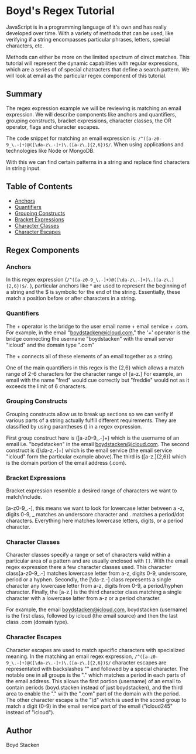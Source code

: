 # Boyd's Regex Tutorial

JavaScript is in a programming language of it's own and has really developed over time. With a variety of methods that can be used, like verifying if a string encompasses particular phrases, letters, special characters, etc.

Methods can either be more on the limited spectrum of direct matches. This tutorial will represent the dynamic capabilities with regular expressions, which are a series of of special chatracters that define a search pattern. We will look at email as the particular regex component of this tutorial.

## Summary

The regex expression example we will be reviewing is matching an email expression. We will describe components like  anchors and quantifiers, grouping constructs, bracket expressions, character classes, the OR operator, flags and character escapes.

The code snippet for matching an email expression is:  `/^([a-z0-9_\.-]+)@([\da-z\.-]+)\.([a-z\.]{2,6})$/`. When using applications and technologies like Node or MongoDB.

With this we can find certain patterns in a string and replace find characters in string input.

## Table of Contents

- [Anchors](#anchors)
- [Quantifiers](#quantifiers)
- [Grouping Constructs](#grouping-constructs)
- [Bracket Expressions](#bracket-expressions)
- [Character Classes](#character-classes)
- [Character Escapes](#character-escapes)

## Regex Components

### Anchors

In this regex expression (`/^([a-z0-9_\.-]+)@([\da-z\.-]+)\.([a-z\.]{2,6})$/`. ), particular anchors like ^ are used to represent the beginning of a string and the $ is symbolic for the end of the string. Essentially, these match a position before or after characters in a string.

### Quantifiers

The + operator is the bridge to the user email name  + email service + .com. For example, in the email "boydstacken@icloud.com," the '+' operator is the bridge connecting the username "boydstacken" with the email server "icloud" and the domain type ".com"

The + connects all of these elements of an email together as a string.

 One of the main quantifiers in this regex is the {2,6} which allows a match range of 2-6 characters for the character range of [a-z\.] For example, an email with the name "fred" would cue correctly but "freddie" would not as it exceeds the limit of 6 characters.

### Grouping Constructs

Grouping constructs allow us to break up sections so we can verify if various parts of a string actually fulfill different requirements. They are classified by using parantheses () in a regex expression. 

First group construct here is ([a-z0-9_\.-]+) which is the username of an email i.e. "boydstacken" in the email boydstacken@icloud.com. The second construct is ([\da-z\.-]+) which is the email service (the email service "icloud" form the particular example above).The third is ([a-z\.]{2,6}) which is the domain portion of the email address (.com).


### Bracket Expressions

Bracket expression resemble a desired range of characters we want to match/include.

[a-z0-9_\.-], this means we want to look for lowercase letter between a -z, digits 0-9, _ matches an underscore character and \. matches a period/dot characters\. Everything here matches lowercase letters, digits, or a period character. 

### Character Classes

Character classes specify a range or set of characters valid within a particular area of a pattern and are usually enclosed with `[]`. With the email regex expression there a few character classes used.  This character class[a-z0-9_\.-] matches lowercase letter from a-z, digits 0-9, underscore, period or a hyphen. Secondly, the [\da-z\.-] class represents a single character any lowercase letter from a-z, digits from 0-9, a period/hyphen character. Finally, the [a-z\.] is the third character class matching a single character with a lowercase latter from a-z or a period character.

For example, the email boydstacken@icloud.com, boydstacken (username) is the first class, followed by icloud (the email source) and then the last class .com (domain type).


### Character Escapes

Character escapes are used to match specific characters with specialized meaning. In the matching an email regex expression, `/^([a-z0-9_\.-]+)@([\da-z\.-]+)\.([a-z\.]{2,6})$/` character escapes are representated with backslashes "\" and followed by a special character. The notable one in all groups is the "\." which matches a period in each parts of the email address. This allows the first portion (username) of an email to contain periods (boyd.stacken instead of just boydstacken), and the third area to enable the "." with the ".com" part of the domain with the period. The other character escape is the "\d" which is used in the scond group to match a digit (0-9) in the email service part of the email ("icloud245" instead of "icloud").

## Author

Boyd Stacken
